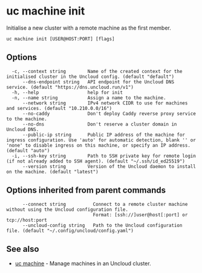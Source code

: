 # uc machine init

Initialise a new cluster with a remote machine as the first member.

```
uc machine init [USER@HOST:PORT] [flags]
```

## Options

```
  -c, --context string        Name of the created context for the initialised cluster in the Uncloud config. (default "default")
      --dns-endpoint string   API endpoint for the Uncloud DNS service. (default "https://dns.uncloud.run/v1")
  -h, --help                  help for init
  -n, --name string           Assign a name to the machine.
      --network string        IPv4 network CIDR to use for machines and services. (default "10.210.0.0/16")
      --no-caddy              Don't deploy Caddy reverse proxy service to the machine.
      --no-dns                Don't reserve a cluster domain in Uncloud DNS.
      --public-ip string      Public IP address of the machine for ingress configuration. Use 'auto' for automatic detection, blank '' or 'none' to disable ingress on this machine, or specify an IP address. (default "auto")
  -i, --ssh-key string        Path to SSH private key for remote login (if not already added to SSH agent). (default "~/.ssh/id_ed25519")
      --version string        Version of the Uncloud daemon to install on the machine. (default "latest")
```

## Options inherited from parent commands

```
      --connect string          Connect to a remote cluster machine without using the Uncloud configuration file.
                                Format: [ssh://]user@host[:port] or tcp://host:port
      --uncloud-config string   Path to the Uncloud configuration file. (default "~/.config/uncloud/config.yaml")
```

## See also

* [uc machine](uc_machine.md)	 - Manage machines in an Uncloud cluster.

